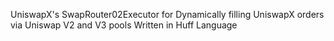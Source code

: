 UniswapX's SwapRouter02Executor for Dynamically filling UniswapX orders via Uniswap V2 and V3 pools Written in Huff Language
